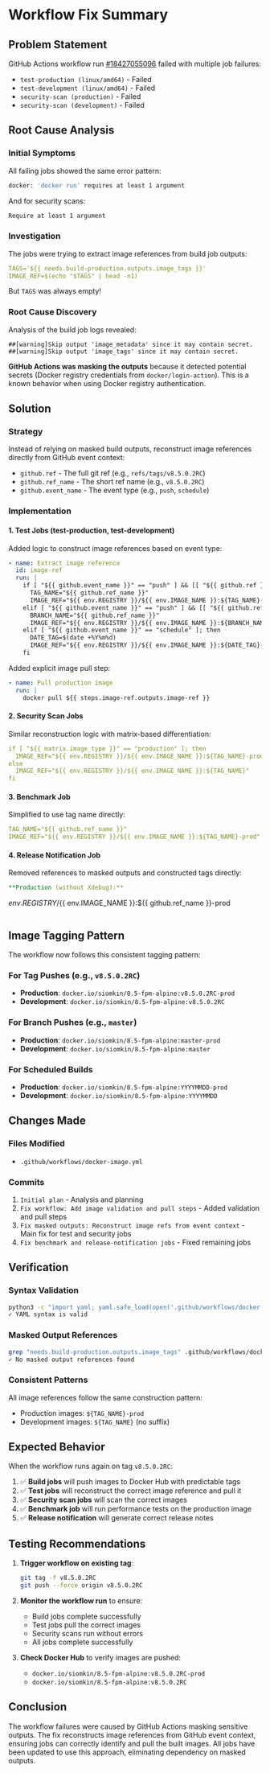 # Workflow Fix Summary

## Problem Statement
GitHub Actions workflow run [#18427055096](https://github.com/Siomkin/php-8.5-fpm-alpine/actions/runs/18427055096) failed with multiple job failures:
- `test-production (linux/amd64)` - Failed
- `test-development (linux/amd64)` - Failed
- `security-scan (production)` - Failed
- `security-scan (development)` - Failed

## Root Cause Analysis

### Initial Symptoms
All failing jobs showed the same error pattern:
```bash
docker: 'docker run' requires at least 1 argument
```

And for security scans:
```bash
Require at least 1 argument
```

### Investigation
The jobs were trying to extract image references from build job outputs:
```yaml
TAGS='${{ needs.build-production.outputs.image_tags }}'
IMAGE_REF=$(echo "$TAGS" | head -n1)
```

But `TAGS` was always empty!

### Root Cause Discovery
Analysis of the build job logs revealed:
```
##[warning]Skip output 'image_metadata' since it may contain secret.
##[warning]Skip output 'image_tags' since it may contain secret.
```

**GitHub Actions was masking the outputs** because it detected potential secrets (Docker registry credentials from `docker/login-action`). This is a known behavior when using Docker registry authentication.

## Solution

### Strategy
Instead of relying on masked build outputs, reconstruct image references directly from GitHub event context:
- `github.ref` - The full git ref (e.g., `refs/tags/v8.5.0.2RC`)
- `github.ref_name` - The short ref name (e.g., `v8.5.0.2RC`)
- `github.event_name` - The event type (e.g., `push`, `schedule`)

### Implementation

#### 1. Test Jobs (test-production, test-development)
Added logic to construct image references based on event type:

```yaml
- name: Extract image reference
  id: image-ref
  run: |
    if [ "${{ github.event_name }}" == "push" ] && [[ "${{ github.ref }}" == refs/tags/* ]]; then
      TAG_NAME="${{ github.ref_name }}"
      IMAGE_REF="${{ env.REGISTRY }}/${{ env.IMAGE_NAME }}:${TAG_NAME}-prod"  # or without -prod for dev
    elif [ "${{ github.event_name }}" == "push" ] && [[ "${{ github.ref }}" == refs/heads/* ]]; then
      BRANCH_NAME="${{ github.ref_name }}"
      IMAGE_REF="${{ env.REGISTRY }}/${{ env.IMAGE_NAME }}:${BRANCH_NAME}-prod"
    elif [ "${{ github.event_name }}" == "schedule" ]; then
      DATE_TAG=$(date +%Y%m%d)
      IMAGE_REF="${{ env.REGISTRY }}/${{ env.IMAGE_NAME }}:${DATE_TAG}-prod"
    fi
```

Added explicit image pull step:
```yaml
- name: Pull production image
  run: |
    docker pull ${{ steps.image-ref.outputs.image-ref }}
```

#### 2. Security Scan Jobs
Similar reconstruction logic with matrix-based differentiation:
```yaml
if [ "${{ matrix.image_type }}" == "production" ]; then
  IMAGE_REF="${{ env.REGISTRY }}/${{ env.IMAGE_NAME }}:${TAG_NAME}-prod"
else
  IMAGE_REF="${{ env.REGISTRY }}/${{ env.IMAGE_NAME }}:${TAG_NAME}"
fi
```

#### 3. Benchmark Job
Simplified to use tag name directly:
```yaml
TAG_NAME="${{ github.ref_name }}"
IMAGE_REF="${{ env.REGISTRY }}/${{ env.IMAGE_NAME }}:${TAG_NAME}-prod"
```

#### 4. Release Notification Job
Removed references to masked outputs and constructed tags directly:
```yaml
**Production (without Xdebug):**
```
${{ env.REGISTRY }}/${{ env.IMAGE_NAME }}:${{ github.ref_name }}-prod
```
```

## Image Tagging Pattern

The workflow now follows this consistent tagging pattern:

### For Tag Pushes (e.g., `v8.5.0.2RC`)
- **Production**: `docker.io/siomkin/8.5-fpm-alpine:v8.5.0.2RC-prod`
- **Development**: `docker.io/siomkin/8.5-fpm-alpine:v8.5.0.2RC`

### For Branch Pushes (e.g., `master`)
- **Production**: `docker.io/siomkin/8.5-fpm-alpine:master-prod`
- **Development**: `docker.io/siomkin/8.5-fpm-alpine:master`

### For Scheduled Builds
- **Production**: `docker.io/siomkin/8.5-fpm-alpine:YYYYMMDD-prod`
- **Development**: `docker.io/siomkin/8.5-fpm-alpine:YYYYMMDD`

## Changes Made

### Files Modified
- `.github/workflows/docker-image.yml`

### Commits
1. `Initial plan` - Analysis and planning
2. `Fix workflow: Add image validation and pull steps` - Added validation and pull steps
3. `Fix masked outputs: Reconstruct image refs from event context` - Main fix for test and security jobs
4. `Fix benchmark and release-notification jobs` - Fixed remaining jobs

## Verification

### Syntax Validation
```bash
python3 -c "import yaml; yaml.safe_load(open('.github/workflows/docker-image.yml'))"
✓ YAML syntax is valid
```

### Masked Output References
```bash
grep "needs.build-production.outputs.image_tags" .github/workflows/docker-image.yml
✓ No masked output references found
```

### Consistent Patterns
All image references follow the same construction pattern:
- Production images: `${TAG_NAME}-prod`
- Development images: `${TAG_NAME}` (no suffix)

## Expected Behavior

When the workflow runs again on tag `v8.5.0.2RC`:

1. ✅ **Build jobs** will push images to Docker Hub with predictable tags
2. ✅ **Test jobs** will reconstruct the correct image reference and pull it
3. ✅ **Security scan jobs** will scan the correct images
4. ✅ **Benchmark job** will run performance tests on the production image
5. ✅ **Release notification** will generate correct release notes

## Testing Recommendations

1. **Trigger workflow on existing tag**:
   ```bash
   git tag -f v8.5.0.2RC
   git push --force origin v8.5.0.2RC
   ```

2. **Monitor the workflow run** to ensure:
   - Build jobs complete successfully
   - Test jobs pull the correct images
   - Security scans run without errors
   - All jobs complete successfully

3. **Check Docker Hub** to verify images are pushed:
   - `docker.io/siomkin/8.5-fpm-alpine:v8.5.0.2RC-prod`
   - `docker.io/siomkin/8.5-fpm-alpine:v8.5.0.2RC`

## Conclusion

The workflow failures were caused by GitHub Actions masking sensitive outputs. The fix reconstructs image references from GitHub event context, ensuring jobs can correctly identify and pull the built images. All jobs have been updated to use this approach, eliminating dependency on masked outputs.
